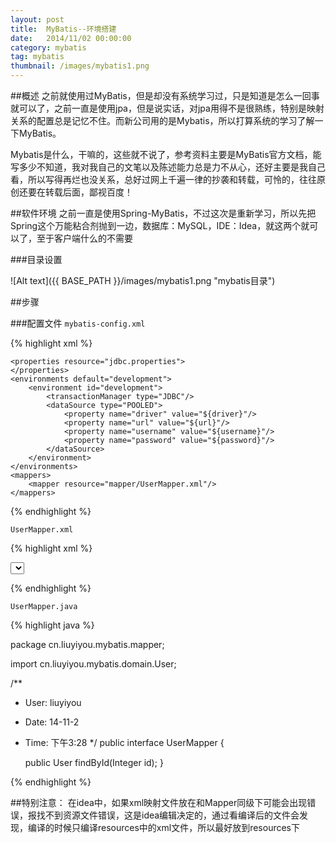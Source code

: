 ```yaml
---
layout: post
title:  MyBatis--环境搭建
date:   2014/11/02 00:00:00 
category: mybatis
tag: mybatis
thumbnail: /images/mybatis1.png
---
```


##概述
之前就使用过MyBatis，但是却没有系统学习过，只是知道是怎么一回事就可以了，之前一直是使用jpa，但是说实话，对jpa用得不是很熟练，特别是映射关系的配置总是记忆不住。而新公司用的是Mybatis，所以打算系统的学习了解一下MyBatis。

Mybatis是什么，干嘛的，这些就不说了，参考资料主要是MyBatis官方文档，能写多少不知道，我对我自己的文笔以及陈述能力总是力不从心，还好主要是我自己看，所以写得再烂也没关系，总好过网上千遍一律的抄袭和转载，可怜的，往往原创还要在转载后面，鄙视百度！

##软件环境
之前一直是使用Spring-MyBatis，不过这次是重新学习，所以先把Spring这个万能粘合剂抛到一边，数据库：MySQL，IDE：Idea，就这两个就可以了，至于客户端什么的不需要



###目录设置

![Alt text]({{ BASE_PATH }}/images/mybatis1.png "mybatis目录")

##步骤

###配置文件
```mybatis-config.xml```


{% highlight xml %}


 <?xml version="1.0" encoding="UTF-8" ?>
 <!DOCTYPE configuration
        PUBLIC "-//mybatis.org//DTD Config 3.0//EN"
        "http://mybatis.org/dtd/mybatis-3-config.dtd">
 <configuration>

    <properties resource="jdbc.properties">
    </properties>
    <environments default="development">
        <environment id="development">
            <transactionManager type="JDBC"/>
            <dataSource type="POOLED">
                <property name="driver" value="${driver}"/>
                <property name="url" value="${url}"/>
                <property name="username" value="${username}"/>
                <property name="password" value="${password}"/>
            </dataSource>
        </environment>
    </environments>
    <mappers>
        <mapper resource="mapper/UserMapper.xml"/>
    </mappers>
 </configuration>


{% endhighlight %}


```UserMapper.xml```


{% highlight xml %}


 <?xml version="1.0" encoding="UTF-8" ?>
 <!DOCTYPE mapper
        PUBLIC "-//mybatis.org//DTD Mapper 3.0//EN"
        "http://mybatis.org/dtd/mybatis-3-mapper.dtd">
 <mapper namespace="cn.liuyiyou.mybatis.mapper.UserMapper">
    <select id="findById" resultType="cn.liuyiyou.mybatis.domain.User">
      select * from USER where id = #{id}
    </select>
 </mapper>


{% endhighlight %}


```UserMapper.java```


{% highlight java %}


package cn.liuyiyou.mybatis.mapper;

import cn.liuyiyou.mybatis.domain.User;

/**
 * User: liuyiyou
 * Date: 14-11-2
 * Time: 下午3:28
 */
public interface UserMapper {

    public User findById(Integer id);
}

{% endhighlight %}



##特别注意：
在idea中，如果xml映射文件放在和Mapper同级下可能会出现错误，报找不到资源文件错误，这是idea编辑决定的，通过看编译后的文件会发现，编译的时候只编译resources中的xml文件，所以最好放到resources下


